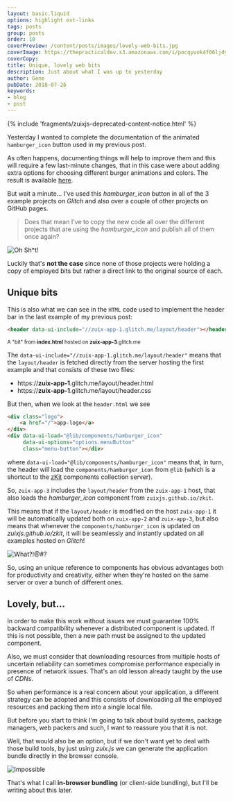 ```yaml
---
layout: basic.liquid
options: highlight ext-links
tags: posts
group: posts
order: 10
coverPreview: /content/posts/images/lovely-web-bits.jpg
coverImage: https://thepracticaldev.s3.amazonaws.com/i/pocqyuok4f06ljdyi14j.jpg
coverCopy:
title: Unique, lovely web bits
description: Just about what I was up to yesterday
author: Gene
pubDate: 2018-07-26
keywords:
- blog
- post
---
```


{% include 'fragments/zuixjs-deprecated-content-notice.html' %}

Yesterday I wanted to complete the documentation of the animated `hamburger_icon` button used in my previous post.

As often happens, documenting things will help to improve them and this will require a few last-minute changes, that in
this case were about adding extra options for choosing different burger animations and colors.
The result is available [here](https://zuixjs.github.io/zkit/1.0/docs/components/hamburger_icon).

But wait a minute... I've used this *hamburger_icon* button in all of the 3 example projects on *Glitch* and also over
a couple of other projects on GitHub pages.

> Does that mean I've to copy the new code all over the different projects that are using the *hamburger_icon* and publish all of them once again?

![Oh Sh*t!](https://media.giphy.com/media/E2USislQIlsfm/giphy.gif)

Luckily that's **not the case** since none of those projects were holding a copy of employed bits but rather a direct
link to the original source of each.


## Unique bits

This is also what we can see in the `HTML` code used to implement the header bar in the last example of my previous post:

```html
<header data-ui-include="//zuix-app-1.glitch.me/layout/header"></header>
```
<small>A "bit" from **index.html** hosted on **zuix-app-3**.glitch.me</small>

The `data-ui-include="//zuix-app-1.glitch.me/layout/header"` means that the `layout/header` is fetched directly from the
server hosting the first example and that consists of these two files:

- https://**zuix-app-1**.glitch.me/layout/header.html
- https://**zuix-app-1**.glitch.me/layout/header.css

But then, when we look at the `header.html` we see

```html
<div class="logo">
    <a href="/">app-logo</a>
</div>
<div data-ui-load="@lib/components/hamburger_icon"
     data-ui-options="options.menuButton"
     class="menu-button"></div>
```

where `data-ui-load="@lib/components/hamburger_icon"` means that, in turn, the header will load the `components/hamburger_icon`
from `@lib` (which is a shortcut to the [zKit](https://zuixjs.github.io/zkit/1.0/) components collection server).

So, `zuix-app-3` includes the `layout/header` from the `zuix-app-1` host, that also loads the *hamburger_icon* component
from `zuixjs.github.io/zkit`.

This means that if the `layout/header` is modified on the host `zuix-app-1` it will be automatically updated both on `zuix-app-2`
and `zuix-app-3`, but also means that whenever the `components/hamburger_icon` is updated on *zuixjs.github.io/zkit*, it
will be seamlessly and instantly updated on all examples hosted on *Glitch*!

![What?!@#?](https://media.giphy.com/media/glmRyiSI3v5E4/giphy.gif)

So, using an unique reference to components has obvious advantages both for productivity and creativity, either when
they're hosted on the same server or over a bunch of different ones.


## Lovely, but...

In order to make this work without issues we must guarantee 100% backward compatibility whenever a distributed component
is updated. If this is not possible, then a new path must be assigned to the updated component.

Also, we must consider that downloading resources from multiple hosts of uncertain reliability can sometimes compromise
performance especially in presence of network issues. That's an old lesson already taught by the use of *CDNs*.

So when performance is a real concern about your application, a different strategy can be adopted and this consists of
downloading all the employed resources and packing them into a single local file.

But before you start to think I'm going to talk about build systems, package managers, web packers and such, I want to
reassure you that it is not.

Well, that would also be an option, but if we don't want yet to deal with those build tools, by just using *zuix.js* we
can generate the application bundle directly in the browser console.

![Impossible](https://media.giphy.com/media/xTiTntReleqBnhBNwQ/giphy.gif)

That's what I call **in-browser bundling** (or client-side bundling), but I'll be writing about this later.
